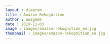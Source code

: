 ```yaml
---
layout : diagram
title : Amazon Rekognition
author : awsgeek
date : 2019-11-03
image : images/amazon-rekognition_en.jpg
thumbnail : images/amazon-rekognition_en.jpg
---
```

